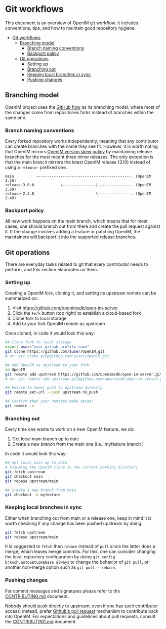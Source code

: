 # Git workflows

This document is an overview of OpenIM git workflow. It includes conventions, tips, and how to maintain good repository hygiene.

- [Git workflows](#git-workflows)
  - [Branching model](#branching-model)
    - [Branch naming conventions](#branch-naming-conventions)
    - [Backport policy](#backport-policy)
  - [Git operations](#git-operations)
    - [Setting up](#setting-up)
    - [Branching out](#branching-out)
    - [Keeping local branches in sync](#keeping-local-branches-in-sync)
    - [Pushing changes](#pushing-changes)

## Branching model

OpenIM project uses the [GitHub flow](https://docs.github.com/en/get-started/quickstart/github-flow) as its branching model, where most of the changes come from repositories forks instead of branches within the same one.

### Branch naming conventions

Every forked repository works independently, meaning that any contributor can create branches with the name they see fit. However, it is worth noting that OpenIM mirrors [OpenIM version skew policy](https://github.com/openimsdk/open-im-server/releases) by maintaining release branches for the most recent three minor releases. The only exception is that the main branch mirrors the latest OpenIM release (3.10) instead of using a `release-` prefixed one.

```text
main          -------------------------------------------. (OpenIM 3.10)
release-3.0.0            \---------------|---------------. (OpenIM 3.00)
release-2.4.0                            \---------------. (OpenIM 2.40)
```


### Backport policy

All new work happens on the main branch, which means that for most cases, one should branch out from there and create the pull request against it. If the change involves adding a feature or patching OpenIM, the maintainers will backport it into the supported release branches.

## Git operations

There are everyday tasks related to git that every contributor needs to perform, and this section elaborates on them.

### Setting up

Creating a OpenIM fork, cloning it, and setting its upstream remote can be summarized on:

1. Visit <https://github.com/openimsdk/open-im-server>
2. Click the `Fork` button (top right) to establish a cloud-based fork
3. Clone fork to local storage
4. Add to your fork OpenIM remote as upstream

Once cloned, in code it would look this way:

```sh
## Clone fork to local storage
export user="your github profile name"
git clone https://github.com/$user/OpenIM.git
# or: git clone git@github.com:$user/OpenIM.git

## Add OpenIM as upstream to your fork
cd OpenIM 
git remote add upstream https://github.com/openimsdk/open-im-server.git
# or: git remote add upstream git@github.com:openimsdk/open-im-server.git

## Ensure to never push to upstream directly
git remote set-url --push upstream no_push

## Confirm that your remotes make sense:
git remote -v
```

### Branching out

Every time one wants to work on a new OpenIM feature, we do:

1. Get local main branch up to date
2. Create a new branch from the main one (i.e.: myfeature branch )

In code it would look this way:

```sh
## Get local main up to date
# Assuming the OpenIM clone is the current working directory
git fetch upstream
git checkout main
git rebase upstream/main

## Create a new branch from main
git checkout -b myfeature
```

### Keeping local branches in sync

Either when branching out from main or a release one, keep in mind it is worth checking if any change has been pushed upstream by doing:

```sh
git fetch upstream
git rebase upstream/main
```

It is suggested to `fetch` then `rebase` instead of `pull` since the latter does a merge, which leaves merge commits. For this, one can consider changing the local repository configuration by doing `git config branch.autoSetupRebase always` to change the behavior of `git pull`, or another non-merge option such as `git pull --rebase`.

### Pushing changes

For commit messages and signatures please refer to the [CONTRIBUTING.md](../../CONTRIBUTING.md) document.

Nobody should push directly to upstream, even if one has such contributor access; instead, prefer [Github's pull request](https://docs.github.com/en/pull-requests/collaborating-with-pull-requests/proposing-changes-to-your-work-with-pull-requests/about-pull-requests) mechanism to contribute back into OpenIM. For expectations and guidelines about pull requests, consult the [CONTRIBUTING.md](../../CONTRIBUTING.md) document.
